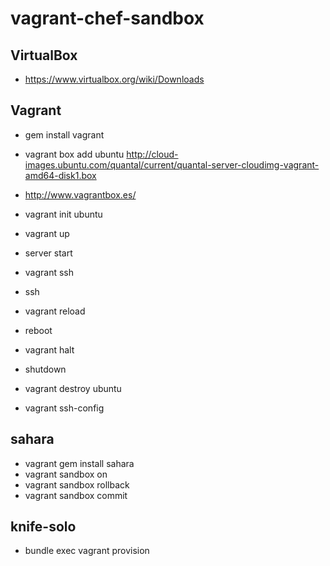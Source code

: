 vagrant-chef-sandbox
====================

## VirtualBox

- https://www.virtualbox.org/wiki/Downloads

## Vagrant

- gem install vagrant
- vagrant box add ubuntu http://cloud-images.ubuntu.com/quantal/current/quantal-server-cloudimg-vagrant-amd64-disk1.box
 - http://www.vagrantbox.es/
- vagrant init ubuntu

- vagrant up
 - server start
- vagrant ssh
 - ssh
- vagrant reload
 - reboot
- vagrant halt
 - shutdown
- vagrant destroy ubuntu
- vagrant ssh-config

## sahara
- vagrant gem install sahara
- vagrant sandbox on
- vagrant sandbox rollback
- vagrant sandbox commit

## knife-solo
- bundle exec vagrant provision
